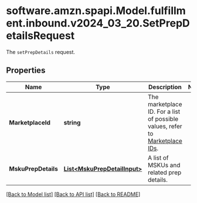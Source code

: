 # software.amzn.spapi.Model.fulfillment.inbound.v2024_03_20.SetPrepDetailsRequest
The `setPrepDetails` request.

## Properties

Name | Type | Description | Notes
------------ | ------------- | ------------- | -------------
**MarketplaceId** | **string** | The marketplace ID. For a list of possible values, refer to [Marketplace IDs](https://developer-docs.amazon.com/sp-api/docs/marketplace-ids). | 
**MskuPrepDetails** | [**List&lt;MskuPrepDetailInput&gt;**](MskuPrepDetailInput.md) | A list of MSKUs and related prep details. | 

[[Back to Model list]](../README.md#documentation-for-models) [[Back to API list]](../README.md#documentation-for-api-endpoints) [[Back to README]](../README.md)

